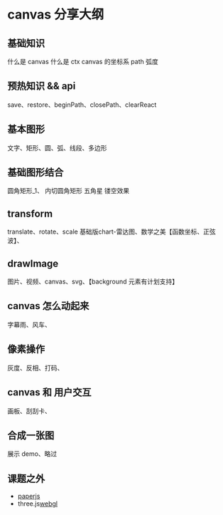 # canvas 分享大纲

## 基础知识
什么是 canvas
什么是 ctx
canvas 的坐标系
path
弧度

## 预热知识 && api
save、restore、beginPath、closePath、clearReact

## 基本图形
文字、矩形、圆、弧、线段、多边形

## 基础图形结合
圆角矩形_1、
内切圆角矩形
五角星
镂空效果

## transform
translate、rotate、scale
基础版chart-雷达图、数学之美【函数坐标、正弦波】、
## drawImage
图片、视频、canvas、svg、【background 元素有计划支持】
## canvas 怎么动起来
字幕雨、风车、
## 像素操作
灰度、反相、打码、

## canvas 和 用户交互
画板、刮刮卡、

## 合成一张图
展示 demo、略过

## 课题之外
- [paperjs](http://paperjs.org/examples/)
- three.js[webgl](https://threejs.org/examples/#webgl_geometry_minecraft_ao)
